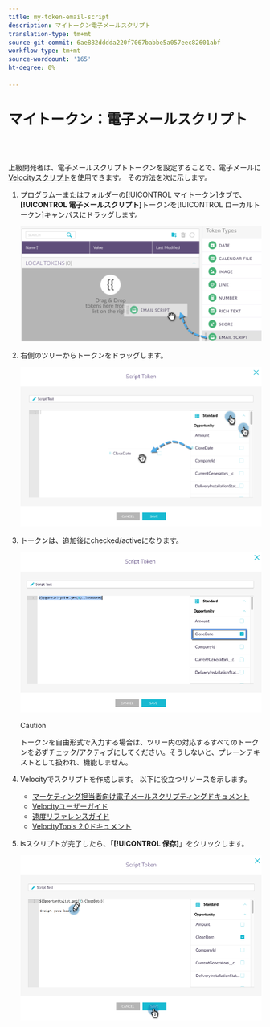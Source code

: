 ```yaml
---
title: my-token-email-script
description: マイトークン電子メールスクリプト
translation-type: tm+mt
source-git-commit: 6ae882dddda220f7067babbe5a057eec82601abf
workflow-type: tm+mt
source-wordcount: '165'
ht-degree: 0%

---
```



# マイトークン：電子メールスクリプト

<br> 

上級開発者は、電子メールスクリプトトークンを設定することで、電子メールに[Velocityスクリプト](https://velocity.apache.org/engine/1.7/user-guide.html)を使用できます。 その方法を次に示します。

1. プログラムーまたはフォルダーの[!UICONTROL マイトークン]タブで、**[!UICONTROL 電子メールスクリプト]**&#x200B;トークンを[!UICONTROL ローカルトークン]キャンバスにドラッグします。

   ![イメージ1](/help/sky/assets/my-tokens/my-token-email-script/my-token-email-script-1.png)

1. 右側のツリーからトークンをドラッグします。

   ![イメージ2](/help/sky/assets/my-tokens/my-token-email-script/my-token-email-script-2.png)

1. トークンは、追加後にchecked/activeになります。

   ![イメージ3](/help/sky/assets/my-tokens/my-token-email-script/my-token-email-script-3.png)

   >[!CAUTION]
   >
   >トークンを自由形式で入力する場合は、ツリー内の対応するすべてのトークンを必ずチェック/アクティブにしてください。そうしないと、プレーンテキストとして扱われ、機能しません。

1. Velocityでスクリプトを作成します。 以下に役立つリソースを示します。

   * [マーケティング担当者向け電子メールスクリプティングドキュメント](https://developers.marketo.com/email-scripting/)
   * [Velocityユーザーガイド](https://velocity.apache.org/engine/devel/user-guide.html)
   * [速度リファレンスガイド](https://velocity.apache.org/engine/devel/vtl-reference-guide.html)
   * [VelocityTools 2.0ドキュメント](https://velocity.apache.org/tools/releases/2.0/javadoc/index.html)

1. isスクリプトが完了したら、「**[!UICONTROL 保存]**」をクリックします。

   ![画像4](/help/sky/assets/my-tokens/my-token-email-script/my-token-email-script-4.png)
